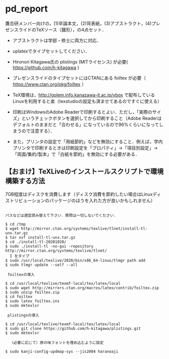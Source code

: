 # pd_report

鷹合研メンバー向けの，(1)卒論本文，(2)背表紙，(3)アブストラクト，(4)プレゼンスライドのTeXソース（雛形），の4点セット．
- アブストラクトは学部・修士に両方に対応．
- uplatexでタイプセットしてください．
- Hironori Kitagawa氏の plistings (MITライセンス) が必要( https://github.com/h-kitagawa )
- プレゼンスライドのタイプセットにはCTANにある foiltex が必要（ https://www.ctan.org/pkg/foiltex ）
- TeX環境は，http://golem.info.kanazawa-it.ac.jp/vbox で配布しているLinuxを利用すると楽（texstudioの設定も済ませてあるのですぐに使える）

- 印刷はWindowsのAdobe Readerで印刷するとよい．ただし，「実際のサイズ」というチェックボタンを選択してから印刷すること（Adobe Readerはデフォルトのままだと「合わせる」になっているので96%くらいになってしまうので注意する）．
- また，プリンタの設定で「用紙節約」などを無効にすること．例えば，学内プリンタで印刷するときは印刷設定を「プロパティ」→「項目別設定」→「両面/集約/製本」で「白紙を節約」を無効にする必要がある．


## 【おまけ】TeXLiveのインストールスクリプトで環境構築する方法

7GB程度はディスクを消費します（ディスク消費を節約したい場合はLinuxディストリビューションのパッケージのほうを入れた方が良いかもしれません）


```

パスなどは適宜読み替えて下さい．質問は一切しないでください．

$ cd /tmp
$ wget http://mirror.ctan.org/systems/texlive/tlnet/install-tl-unx.tar.gz
$ tar xvf install-tl-unx.tar.gz
$ cd ./install-tl-20201020/
$ sudo ./install-tl -no-gui -repository http://mirror.ctan.org/systems/texlive/tlnet/
  I をタイプ
$ sudo /usr/local/texlive/2020/bin/x86_64-linux/tlmgr path add
$ sudo tlmgr update --self --all

 foiltexの導入

$ cd /usr/local/texlive/texmf-local/tex/latex/local
$ sudo wget http://mirrors.ctan.org/macros/latex/contrib/foiltex.zip
$ sudo unzip foiltex.zip 
$ cd foiltex
$ sudo latex foiltex.ins 
$ sudo mktexlsr

 plistingsの導入

$ cd /usr/local/texlive/texmf-local/tex/latex/local
$ sudo git clone https://github.com/h-kitagawa/plistings.git
$ sudo mktexlsr
 
  （必要に応じて）原の味フォントを埋め込むように設定

$ sudo kanji-config-updmap-sys --jis2004 haranoaji
```
